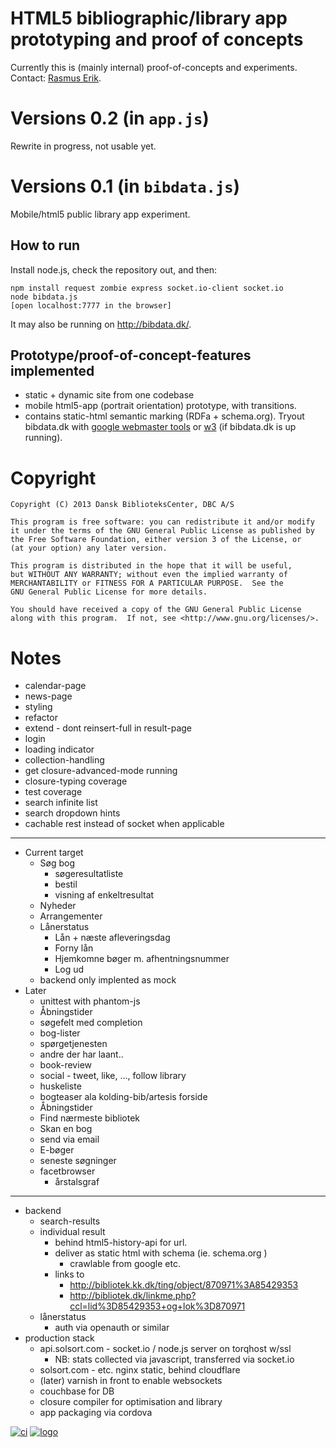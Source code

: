 # HTML5 bibliographic/library app prototyping and proof of concepts

Currently this is (mainly internal) proof-of-concepts and experiments. Contact: [Rasmus Erik](http://rasmuserik.com).


# Versions 0.2 (in `app.js`)

Rewrite in progress, not usable yet.

# Versions 0.1 (in `bibdata.js`)

Mobile/html5 public library app experiment.

## How to run

Install node.js, check the repository out, and then:

    npm install request zombie express socket.io-client socket.io
    node bibdata.js
    [open localhost:7777 in the browser]

It may also be running on http://bibdata.dk/.

## Prototype/proof-of-concept-features implemented

- static + dynamic site from one codebase
- mobile html5-app (portrait orientation) prototype, with transitions.
- contains static-html semantic marking (RDFa + schema.org). Tryout bibdata.dk with [google webmaster tools](https://www.google.com/webmasters/tools/richsnippets?url=http%3A%2F%2Fbibdata.dk%2Fwork%2F870971%3A73214424) or [w3](http://www.w3.org/2007/08/pyRdfa/extract?uri=http://bibdata.dk/work/710100:44251205) (if bibdata.dk is up running).

# Copyright

    Copyright (C) 2013 Dansk BiblioteksCenter, DBC A/S

    This program is free software: you can redistribute it and/or modify
    it under the terms of the GNU General Public License as published by
    the Free Software Foundation, either version 3 of the License, or
    (at your option) any later version.

    This program is distributed in the hope that it will be useful,
    but WITHOUT ANY WARRANTY; without even the implied warranty of
    MERCHANTABILITY or FITNESS FOR A PARTICULAR PURPOSE.  See the
    GNU General Public License for more details.

    You should have received a copy of the GNU General Public License
    along with this program.  If not, see <http://www.gnu.org/licenses/>.

# Notes

- calendar-page
- news-page
- styling
- refactor
- extend - dont reinsert-full in result-page
- login
- loading indicator
- collection-handling
- get closure-advanced-mode running
- closure-typing coverage
- test coverage
- search infinite list
- search dropdown hints
- cachable rest instead of socket when applicable

----

- Current target
    - Søg bog
        - søgeresultatliste
        - bestil
        - visning af enkeltresultat
    - Nyheder 
    - Arrangementer
    - Lånerstatus
        - Lån + næste afleveringsdag
        - Forny lån
        - Hjemkomne bøger m. afhentningsnummer
        - Log ud
    - backend only implented as mock
- Later
    - unittest with phantom-js
    - Åbningstider
    - søgefelt med completion
    - bog-lister
    - spørgetjenesten
    - andre der har laant..
    - book-review
    - social - tweet, like, ..., follow library
    - huskeliste
    - bogteaser ala kolding-bib/artesis forside
    - Åbningstider
    - Find nærmeste bibliotek
    - Skan en bog
    - send via email
    - E-bøger
    - seneste søgninger
    - facetbrowser
        - årstalsgraf

----

- backend
    - search-results
    - individual result
        - behind html5-history-api for url.
        - deliver as static html with schema (ie. schema.org )
            - crawlable from google etc.
        - links to
            - http://bibliotek.kk.dk/ting/object/870971%3A85429353
            - http://bibliotek.dk/linkme.php?ccl=lid%3D85429353+og+lok%3D870971
    - lånerstatus
        - auth via openauth or similar
- production stack
    - api.solsort.com - socket.io / node.js server on torqhost w/ssl
        - NB: stats collected via javascript, transferred via socket.io
    - solsort.com - etc. nginx static, behind cloudflare
    - (later) varnish in front to enable websockets
    - couchbase for DB
    - closure compiler for optimisation and library
    - app packaging via cordova

[![ci](https://secure.travis-ci.org/rasmuserik/bibdata.png)](http://travis-ci.org/rasmuserik/bibdata)
[![logo](https://ssl.solsort.com/github-solsort.png?dbc-bibapp)](https://ssl.solsort.com/github-solsort.html?dbc-bibapp)
